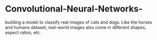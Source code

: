 # Convolutional-Neural-Networks-
building a model to classify real images of cats and dogs. Like the horses and humans dataset, real-world images also come in different shapes, aspect ratios, etc. 
